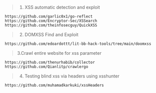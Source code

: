 > 1. XSS automatic detection and exploit
```
https://github.com/garlic0x1/go-reflect
https://github.com/Encryptor-Sec/XSSearch
https://github.com/theinfosecguy/QuickXSS
```

> 2. DOMXSS Find and Exploit
```
https://github.com/edoardottt/lit-bb-hack-tools/tree/main/doomxss
```
> 3.Crawl entire website for xss parameter
```
https://github.com/thenurhabib/collector
https://github.com/Qianlitp/crawlergo
```
> 4. Testing blind xss via headers using xsshunter
```
https://github.com/muhamadkarkuki/xssHeaders
```
